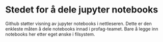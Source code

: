 # Stedet for å dele jupyter notebooks

Github støtter visning av jupyter notebooks i nettleseren. Dette er den enkleste måten å dele notebooks innad i profag-teamet. 
Bare å legge inn notebooks her etter eget ønske i filsystem. 


